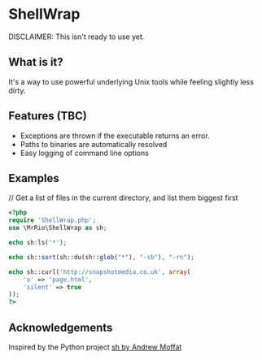 ShellWrap
==================

DISCLAIMER: This isn't ready to use yet.

What is it?
------------------

It's a way to use powerful underlying Unix tools while feeling slightly less dirty.

Features (TBC)
------------------

* Exceptions are thrown if the executable returns an error.
* Paths to binaries are automatically resolved
* Easy logging of command line options

Examples
------------------

// Get a list of files in the current directory, and list them biggest first

```php
<?php 
require 'ShellWrap.php';
use \MrRio\ShellWrap as sh;

echo sh:ls('*');

echo sh::sort(sh::du(sh::glob("*"), "-sb"), "-rn");

echo sh::curl('http://snapshotmedia.co.uk', array(
	'o' => 'page.html',
	'silent' => true
));
?>
```

Acknowledgements
--------------------

Inspired by the Python project [sh by Andrew Moffat](http://pypi.python.org/pypi/sh)